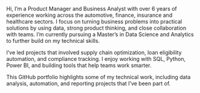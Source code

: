 Hi, I’m a Product Manager and Business Analyst with over 6 years of experience working across the automotive, finance, insurance and healthcare sectors. I focus on turning business problems into practical solutions by using data, strong product thinking, and close collaboration with teams. I’m currently pursuing a Master’s in Data Science and Analytics to further build on my technical skills.

I’ve led projects that involved supply chain optimization, loan eligibility automation, and compliance tracking. I enjoy working with SQL, Python, Power BI, and building tools that help teams work smarter.

This GitHub portfolio highlights some of my technical work, including data analysis, automation, and reporting projects that I’ve been part of.
